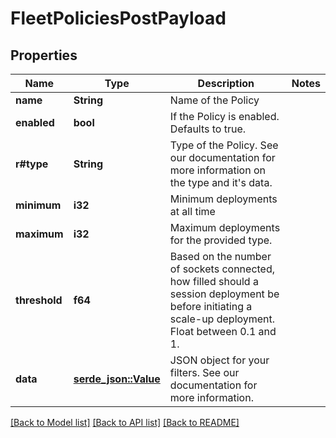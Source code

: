 # FleetPoliciesPostPayload

## Properties

Name | Type | Description | Notes
------------ | ------------- | ------------- | -------------
**name** | **String** | Name of the Policy | 
**enabled** | **bool** | If the Policy is enabled. Defaults to true. | 
**r#type** | **String** | Type of the Policy. See our documentation for more information on the type and it's data. | 
**minimum** | **i32** | Minimum deployments at all time | 
**maximum** | **i32** | Maximum deployments for the provided type. | 
**threshold** | **f64** | Based on the number of sockets connected, how filled should a session deployment be before initiating a scale-up deployment. Float between 0.1 and 1. | 
**data** | [**serde_json::Value**](.md) | JSON object for your filters. See our documentation for more information. | 

[[Back to Model list]](../README.md#documentation-for-models) [[Back to API list]](../README.md#documentation-for-api-endpoints) [[Back to README]](../README.md)


